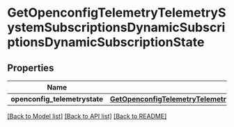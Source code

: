 # GetOpenconfigTelemetryTelemetrySystemSubscriptionsDynamicSubscriptionsDynamicSubscriptionState

## Properties
Name | Type | Description | Notes
------------ | ------------- | ------------- | -------------
**openconfig_telemetrystate** | [**GetOpenconfigTelemetryTelemetrySystemOpenconfigtelemetrytelemetrysystemSubscriptionsDynamicsubscriptionsState**](GetOpenconfigTelemetryTelemetrySystemOpenconfigtelemetrytelemetrysystemSubscriptionsDynamicsubscriptionsState.md) |  | [optional] 

[[Back to Model list]](../README.md#documentation-for-models) [[Back to API list]](../README.md#documentation-for-api-endpoints) [[Back to README]](../README.md)


